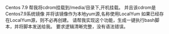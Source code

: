 Centos 7.9
帮我将cdrom挂载到/media/目录下,开机挂载。
并且该cdrom是Centos7.9系统镜像
并将该镜像作为本地yum源,名称使用LocalYum
如果已经存在LocalYum源，则不必再创建。
请帮我实现这个功能，生成一键执行bash脚本，并将脚本发送给我。
要求逻辑清晰完整，没有语法错误。

